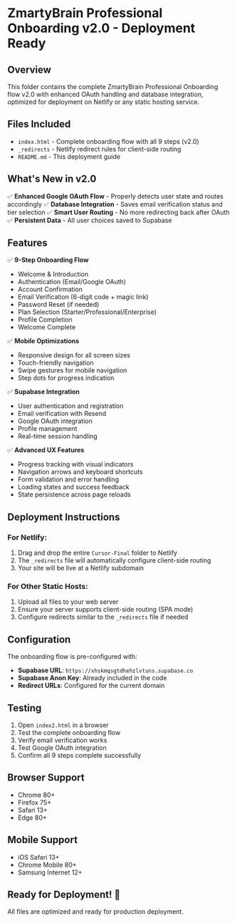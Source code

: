# ZmartyBrain Professional Onboarding v2.0 - Deployment Ready

## Overview
This folder contains the complete ZmartyBrain Professional Onboarding flow v2.0 with enhanced OAuth handling and database integration, optimized for deployment on Netlify or any static hosting service.

## Files Included
- `index.html` - Complete onboarding flow with all 9 steps (v2.0)
- `_redirects` - Netlify redirect rules for client-side routing
- `README.md` - This deployment guide

## What's New in v2.0
✅ **Enhanced Google OAuth Flow** - Properly detects user state and routes accordingly
✅ **Database Integration** - Saves email verification status and tier selection
✅ **Smart User Routing** - No more redirecting back after OAuth
✅ **Persistent Data** - All user choices saved to Supabase

## Features
✅ **9-Step Onboarding Flow**
- Welcome & Introduction
- Authentication (Email/Google OAuth)
- Account Confirmation
- Email Verification (6-digit code + magic link)
- Password Reset (if needed)
- Plan Selection (Starter/Professional/Enterprise)
- Profile Completion
- Welcome Complete

✅ **Mobile Optimizations**
- Responsive design for all screen sizes
- Touch-friendly navigation
- Swipe gestures for mobile navigation
- Step dots for progress indication

✅ **Supabase Integration**
- User authentication and registration
- Email verification with Resend
- Google OAuth integration
- Profile management
- Real-time session handling

✅ **Advanced UX Features**
- Progress tracking with visual indicators
- Navigation arrows and keyboard shortcuts
- Form validation and error handling
- Loading states and success feedback
- State persistence across page reloads

## Deployment Instructions

### For Netlify:
1. Drag and drop the entire `Cursor-Final` folder to Netlify
2. The `_redirects` file will automatically configure client-side routing
3. Your site will be live at a Netlify subdomain

### For Other Static Hosts:
1. Upload all files to your web server
2. Ensure your server supports client-side routing (SPA mode)
3. Configure redirects similar to the `_redirects` file if needed

## Configuration
The onboarding flow is pre-configured with:
- **Supabase URL**: `https://xhskmqsgtdhehzlvtuns.supabase.co`
- **Supabase Anon Key**: Already included in the code
- **Redirect URLs**: Configured for the current domain

## Testing
1. Open `index2.html` in a browser
2. Test the complete onboarding flow
3. Verify email verification works
4. Test Google OAuth integration
5. Confirm all 9 steps complete successfully

## Browser Support
- Chrome 80+
- Firefox 75+
- Safari 13+
- Edge 80+

## Mobile Support
- iOS Safari 13+
- Chrome Mobile 80+
- Samsung Internet 12+

## Ready for Deployment! 🚀
All files are optimized and ready for production deployment.






















